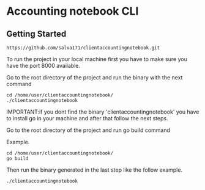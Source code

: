 # Accounting notebook CLI


## Getting Started

```
https://github.com/salva171/clientaccountingnotebook.git

```


To run the project in your local machine first you have to make sure you have the port 8000 available.


Go to the root directory of the project and run the binary with the next command 

```
cd /home/user/clientaccountingnotebook/
./clientaccountingnotebook
```


IMPORTANT:if you dont find the binary 'clientaccountingnotebook' you have to install go in your machine and after that follow the next steps.

Go to the root directory of the project and run go build command

Example.

```
cd /home/user/clientaccountingnotebook/
go build
```

Then run the binary generated in the last step like the follow example.


```
./clientaccountingnotebook
```






